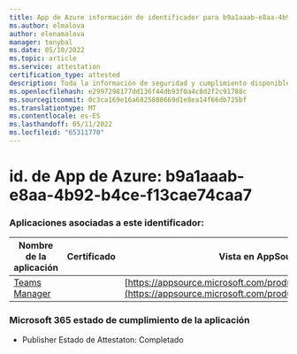 ```yaml
---
title: App de Azure información de identificador para b9a1aaab-e8aa-4b92-b4ce-f13cae74caa7
ms.author: elmalova
author: elenamalova
manager: tonybal
ms.date: 05/10/2022
ms.topic: article
ms.service: attestation
certification_type: attested
description: Toda la información de seguridad y cumplimiento disponible para b9a1aaab-e8aa-4b92-b4ce-f13cae74caa7.
ms.openlocfilehash: e2997298177dd136f44db93f0a4c8d2f2c91788c
ms.sourcegitcommit: 0c3ca169e16a6825888669d1e8ea14f66db725bf
ms.translationtype: MT
ms.contentlocale: es-ES
ms.lasthandoff: 05/11/2022
ms.locfileid: "65311770"
---
```

# <a name="azure-app-id-b9a1aaab-e8aa-4b92-b4ce-f13cae74caa7"></a>id. de App de Azure: b9a1aaab-e8aa-4b92-b4ce-f13cae74caa7


### <a name="apps-associated-with-this-id"></a>Aplicaciones asociadas a este identificador:
| **Nombre de la aplicación** | **Certificado** | **Vista en AppSource** |
|--------------|---------------|-----------------------|
| [Teams Manager](../forward/WA200000764.md) |  | [https://appsource.microsoft.com/product/office/WA200000764](https://appsource.microsoft.com/product/office/WA200000764) |

### <a name="microsoft-365-app-compliance-status"></a>Microsoft 365 estado de cumplimiento de la aplicación
- Publisher Estado de Attestaton: Completado
